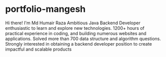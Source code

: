# portfolio-mangesh

Hi there!
I'm Md Humair Raza 
Ambitious Java Backend Developer enthusiastic to learn and explore new technologies. 1200+ hours of practical experience in coding, 
and building numerous websites and applications.
Solved more than 700 data structure and algorithm questions.
Strongly interested in obtaining a backend developer position to create impactful and scalable products